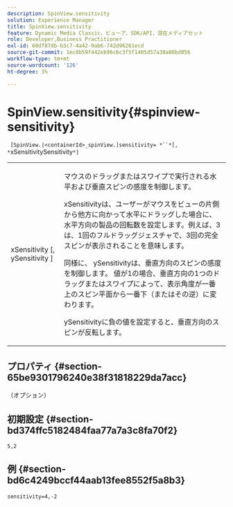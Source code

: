 ```yaml
---
description: SpinView.sensitivity
solution: Experience Manager
title: SpinView.sensitivity
feature: Dynamic Media Classic，ビューア，SDK/API，混在メディアセット
role: Developer,Business Practitioner
exl-id: 68df87db-b3c7-4a42-9ab6-742d96261ecd
source-git-commit: 1ec8b59f442eb96c6c3f5f1405d57a38a86bd056
workflow-type: tm+mt
source-wordcount: '126'
ht-degree: 3%

---
```


# SpinView.sensitivity{#spinview-sensitivity}

` [SpinView.|<containerId>_spinView.]sensitivity= *``*[, *`xSensitivitySensitivity`*]`

<table id="table_18D47E7C6A2D4D68B94225CB621D5F7C"> 
 <tbody> 
  <tr> 
   <td colname="col1"> <p> <span class="codeph"><span class="varname"> xSensitivity</span> [,  <span class="varname"> ySensitivity</span> ]</span> </p> </td> 
   <td colname="col2"> <p> マウスのドラッグまたはスワイプで実行される水平および垂直スピンの感度を制御します。 </p> <p> <span class="codeph"> </span> xSensitivityは、ユーザーがマウスをビューの片側から他方に向かって水平にドラッグした場合に、水平方向の製品の回転数を設定します。例えば、3は、1回のフルドラッグジェスチャで、3回の完全スピンが表示されることを意味します。 </p> <p>同様に、<span class="codeph"> ySensitivity</span>は、垂直方向のスピンの感度を制御します。 値が1の場合、垂直方向の1つのドラッグまたはスワイプによって、表示角度が一番上のスピン平面から一番下（またはその逆）に変わります。 </p> <p><span class="codeph"> ySensitivity</span>に負の値を設定すると、垂直方向のスピンが反転します。 </p> </td> 
  </tr> 
 </tbody> 
</table>

## プロパティ {#section-65be9301796240e38f31818229da7acc}

（オプション）

## 初期設定 {#section-bd374ffc5182484faa77a7a3c8fa70f2}

`5,2`

## 例 {#section-bd6c4249bccf44aab13fee8552f5a8b3}

`sensitivity=4,-2`
